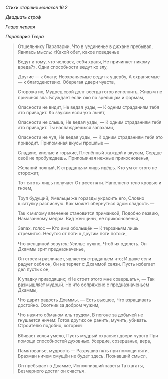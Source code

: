 *Стихи старших монахов 16\.2*

*Двадцать строф*

*Глава первая*

*Парапария Тхера*

> Отшельнику Парапарии,
> Что в уединенье в джхане пребывал,
> Явилась мысль:
> «Какой обет, какое поведенье
>
> Ведут к тому, что человек, себя храня,
> Не причиняет никому вреда?»\.
> Одни способности ведут ко злу,
>
> Другие — к благу;
> Неохраняемые ведут к ущербу,
> А охраняемые — к благоденствию\.
> Оберегая двери чувств,
>
> Сторожа их,
> Мудрец свой долг всегда готов исполнить,
> Живым не причиняя зла\.
> Блуждает если око по зрелищам и формам,
>
> Опасности не видит,
> Не ведая узды, —
> К одним страданиям тебя это приводит\.
> Ко звукам если ухо льнёт,
>
> Опасности не слыша,
> Не ведая узды, —
> К одним страданиям тебя это приводит\.
> Ты наслаждаешься запахами,
>
> Опасности не чуя,
> Не ведая узды, —
> К одним страданиям тебя это приводит\.
> Припоминая вкусы прошлые —
>
> Сладкие, кислые и горькие,
> Пленённый жаждой к вкусам,
> Сердце своё не пробуждаешь\.
> Припоминая нежные прикосновенья,
>
> Желаний полный,
> К страданьям лишь идёшь\.
> Кто ум от этого не сторожит,
>
> Тот тяготы лишь получает
> От всех пяти\.
> Наполнено тело кровью и гноем,
>
> Труп будущий;
> Умельцы же горазды украсить его,
> Словно шкатулку расписную\.
> Как может обернуться ядом сладость —
>
> Так к милому влечение становится приманкой,
> Подобно лезвию,
> Намазанному мёдом\.
> Вид женщины, её прикосновенья,
>
> Запах, голос —
> Кто ими обольщён —
> К терзаньям лишь стремится\.
> Несутся от пяти к другим пяти потоки,
>
> Что женщиной зовутся;
> Усилье нужно,
> Чтоб их одолеть\.
> Он Дхаммы зрит предназначенье,
>
> Он стоек и различает, является страданьем что;
> И даже если радует себя он,
> Он не теряет с Дхаммой связи\.
> Пусть избегает дел пустых он,
>
> К упадку приводящих;
> «Не стоит этого мне совершать», —
> Так размышляет мудрый\.
> Но что сопряжено с предназначеньем Дхаммы,
>
> Что дарит радость Дхаммы, —
> Есть высшее,
> Что взращивать достойно\.
> Охотник за добром чужим,
>
> Что нажито обманом иль трудом,
> В погоне за добычей не гнушается ничем:
> Готов других он ранить, мучить, убивать\.
> Строителю подобно, который
>
> Вбивает колья умело,
> Пусть мудрый охраняет двери чувств
> При помощи способностей духовных\.
> Усердие, созерцанье, вера,
>
> Памятованье, мудрость —
> Разрушив пять при помощи пяти,
> Брахман ничем смущён не будет здесь\.
> Познавший смысл,
>
> Он пребывает в Дхамме,
> Исполнивший заветы Татхагаты,
> Безмерного достиг он счастья\.